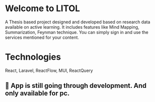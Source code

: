 # Welcome to LITOL
A Thesis based project designed and developed based on research data available on active learning. It includes features like Mind Mapping, Summarization, Feynman technique. You can simply sign in and use the services mentioned for your content.

# Technologies
React, Laravel, ReactFlow, MUI, ReactQuery

## 🚀 App is still going through development. And only available for pc.
